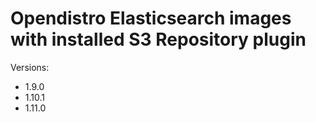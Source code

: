 # Opendistro Elasticsearch images with installed S3 Repository plugin

Versions:
- 1.9.0
- 1.10.1
- 1.11.0
